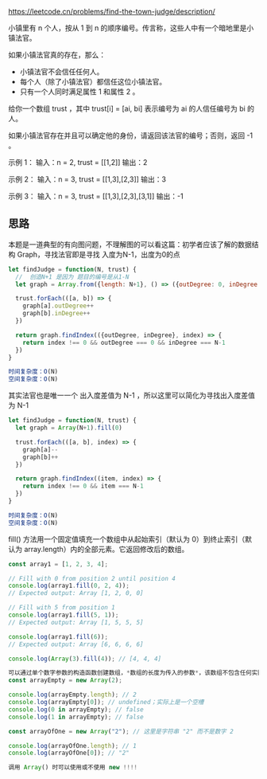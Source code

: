 https://leetcode.cn/problems/find-the-town-judge/description/

小镇里有 n 个人，按从 1 到 n 的顺序编号。传言称，这些人中有一个暗地里是小镇法官。

如果小镇法官真的存在，那么：

- 小镇法官不会信任任何人。
- 每个人（除了小镇法官）都信任这位小镇法官。
- 只有一个人同时满足属性 1 和属性 2 。

给你一个数组 trust ，其中 trust[i] = [ai, bi] 表示编号为 ai 的人信任编号为 bi 的人。

如果小镇法官存在并且可以确定他的身份，请返回该法官的编号；否则，返回 -1 。

示例 1：
输入：n = 2, trust = [[1,2]]
输出：2

示例 2：
输入：n = 3, trust = [[1,3],[2,3]]
输出：3

示例 3：
输入：n = 3, trust = [[1,3],[2,3],[3,1]]
输出：-1

## 思路
本题是一道典型的有向图问题，不理解图的可以看这篇：初学者应该了解的数据结构 Graph，寻找法官即是寻找 入度为N-1，出度为0的点

```js
let findJudge = function(N, trust) {
  //  创造N+1 是因为 题目的编号是从1-N
  let graph = Array.from({length: N+1}, () => ({outDegree: 0, inDegree: 0}))

  trust.forEach(([a, b]) => {
    graph[a].outDegree++
    graph[b].inDegree++
  })

  return graph.findIndex(({outDegree, inDegree}, index) => {
    return index !== 0 && outDegree === 0 && inDegree === N-1
  })
}

时间复杂度：O(N)
空间复杂度：O(N)
```


其实法官也是唯一一个 出入度差值为 N-1 ，所以这里可以简化为寻找出入度差值为 N-1

```js
let findJudge = function(N, trust) {
  let graph = Array(N+1).fill(0)

  trust.forEach(([a, b], index) => {
    graph[a]--
    graph[b]++
  })

  return graph.findIndex((item, index) => {
    return index !== 0 && item === N-1
  })
}

时间复杂度：O(N)
空间复杂度：O(N)
```

fill() 方法用一个固定值填充一个数组中从起始索引（默认为 0）到终止索引（默认为 array.length）内的全部元素。它返回修改后的数组。

```js
const array1 = [1, 2, 3, 4];

// Fill with 0 from position 2 until position 4
console.log(array1.fill(0, 2, 4));
// Expected output: Array [1, 2, 0, 0]

// Fill with 5 from position 1
console.log(array1.fill(5, 1));
// Expected output: Array [1, 5, 5, 5]

console.log(array1.fill(6));
// Expected output: Array [6, 6, 6, 6]

console.log(Array(3).fill(4)); // [4, 4, 4]

可以通过单个数字参数的构造函数创建数组，*数组的长度为传入的参数*，该数组不包含任何实际的元素。
const arrayEmpty = new Array(2);

console.log(arrayEmpty.length); // 2
console.log(arrayEmpty[0]); // undefined；实际上是一个空槽
console.log(0 in arrayEmpty); // false
console.log(1 in arrayEmpty); // false

const arrayOfOne = new Array("2"); // 这里是字符串 "2" 而不是数字 2

console.log(arrayOfOne.length); // 1
console.log(arrayOfOne[0]); // "2"

调用 Array() 时可以使用或不使用 new !!!!

```